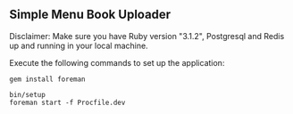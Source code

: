 ## Simple Menu Book Uploader

Disclaimer: Make sure you have Ruby version "3.1.2", Postgresql and Redis up and running in your local machine.

Execute the following commands to set up the application:
```
gem install foreman
```
```
bin/setup
foreman start -f Procfile.dev
```


